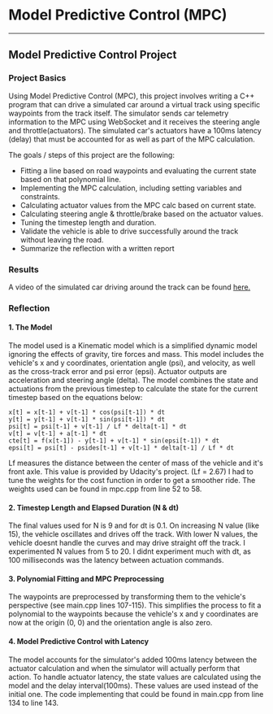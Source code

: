 # Model Predictive Control (MPC)

---

## Model Predictive Control Project

### Project Basics
Using Model Predictive Control (MPC), this project involves writing a C++ program that can drive a simulated car around a virtual track using specific waypoints from the track itself. 
The simulator sends car telemetry information to the MPC using WebSocket and it receives the steering angle and throttle(actuators). 
The simulated car's actuators have a 100ms latency (delay) that must be accounted for as well as part of the MPC calculation.

The goals / steps of this project are the following:
* Fitting a line based on road waypoints and evaluating the current state based on that polynomial line.
* Implementing the MPC calculation, including setting variables and constraints.
* Calculating actuator values from the MPC calc based on current state.
* Calculating steering angle & throttle/brake based on the actuator values.
* Tuning the timestep length and duration.
* Validate the vehicle is able to drive successfully around the track without leaving the road. 
* Summarize the reflection with a written report


### Results
A video of the simulated car driving around the track can be found [here.](https://github.com/sanchelsea/CarND-MPC-Project/SDC_ND_MPC_6_2_2018_10_53_05_AM.mp4)


### Reflection

#### 1. The Model
The model used is a Kinematic model which is a simplified dynamic model ignoring the effects of gravity, tire forces and mass.
This model includes the vehicle's x and y coordinates, orientation angle (psi), and velocity, as well as the cross-track error and psi error (epsi). Actuator outputs are acceleration and steering angle (delta). The model combines the state and actuations from the previous timestep to calculate the state for the current timestep based on the equations below: 

```
x[t] = x[t-1] + v[t-1] * cos(psi[t-1]) * dt
y[t] = y[t-1] + v[t-1] * sin(psi[t-1]) * dt
psi[t] = psi[t-1] + v[t-1] / Lf * delta[t-1] * dt
v[t] = v[t-1] + a[t-1] * dt
cte[t] = f(x[t-1]) - y[t-1] + v[t-1] * sin(epsi[t-1]) * dt
epsi[t] = psi[t] - psides[t-1] + v[t-1] * delta[t-1] / Lf * dt
```
Lf measures the distance between the center of mass of the vehicle and it's front axle. This value is provided by Udacity's project. (Lf = 2.67)
I had to tune the weights for the cost function in order to get a smoother ride. The weights used can be found in mpc.cpp from line 52 to 58.

#### 2. Timestep Length and Elapsed Duration (N & dt)
The final values used for N is 9 and for dt is 0.1. On increasing N value (like 15), the vehicle oscillates and drives off the track. With lower N values, the vehicle doesnt handle the curves and may drive straight off the track.
I experimented N values from 5 to 20. I didnt experiment much with dt, as 100 milliseconds was the latency between actuation commands. 

#### 3. Polynomial Fitting and MPC Preprocessing
The waypoints are preprocessed by transforming them to the vehicle's perspective (see main.cpp lines 107-115). This simplifies the process to fit a polynomial to the waypoints because the vehicle's x and y coordinates are now at the origin (0, 0) and the orientation angle is also zero.


#### 4. Model Predictive Control with Latency
The model accounts for the simulator's added 100ms latency between the actuator calculation and when the simulator will actually perform that action. 
To handle actuator latency, the state values are calculated using the model and the delay interval(100ms). These values are used instead of the initial one. 
The code implementing that could be found in main.cpp from line 134 to line 143.

